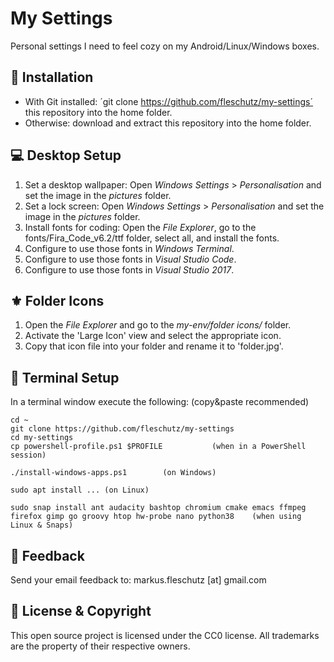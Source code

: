 My Settings
===========
Personal settings I need to feel cozy on my Android/Linux/Windows boxes.

🔧 Installation
----------------
* With Git installed: ´git clone https://github.com/fleschutz/my-settings´ this repository into the home folder.
* Otherwise: download and extract this repository into the home folder.

💻 Desktop Setup
------------------
1. Set a desktop wallpaper: Open *Windows Settings* > *Personalisation* and set the image in the *pictures* folder.
2. Set a lock screen: Open *Windows Settings* > *Personalisation* and set the image in the *pictures* folder.
3. Install fonts for coding: Open the *File Explorer*, go to the fonts/Fira_Code_v6.2/ttf folder, select all, and install the fonts.
4. Configure to use those fonts in *Windows Terminal*.
5. Configure to use those fonts in *Visual Studio Code*.
6. Configure to use those fonts in *Visual Studio 2017*.

⚜️ Folder Icons
----------------
1. Open the *File Explorer* and go to the *my-env/folder icons/* folder.
2. Activate the 'Large Icon' view and select the appropriate icon.
3. Copy that icon file into your folder and rename it to 'folder.jpg'.

🔧 Terminal Setup
------------------
In a terminal window execute the following: (copy&paste recommended)
```
cd ~
git clone https://github.com/fleschutz/my-settings
cd my-settings
cp powershell-profile.ps1 $PROFILE           (when in a PowerShell session)

./install-windows-apps.ps1        (on Windows)

sudo apt install ... (on Linux)

sudo snap install ant audacity bashtop chromium cmake emacs ffmpeg firefox gimp go groovy htop hw-probe nano python38    (when using Linux & Snaps)
```

📧 Feedback
------------
Send your email feedback to: markus.fleschutz [at] gmail.com

🤝 License & Copyright
-----------------------
This open source project is licensed under the CC0 license. All trademarks are the property of their respective owners.
